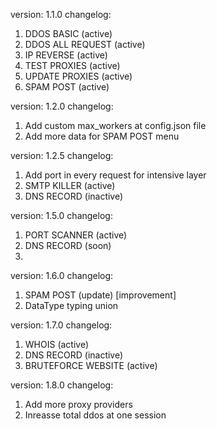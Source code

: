 version: 1.1.0
changelog:

1. DDOS BASIC (active)
2. DDOS ALL REQUEST (active)
3. IP REVERSE (active)
4. TEST PROXIES (active)
5. UPDATE PROXIES (active)
6. SPAM POST (active)

version: 1.2.0
changelog:

1. Add custom max_workers at config.json file
2. Add more data for SPAM POST menu

version: 1.2.5
changelog:

1. Add port in every request for intensive layer
2. SMTP KILLER (active)
3. DNS RECORD (inactive)

version: 1.5.0
changelog:

1. PORT SCANNER (active)
2. DNS RECORD (soon)
3.

version: 1.6.0
changelog:

1. SPAM POST (update) [improvement]
2. DataType typing union

version: 1.7.0
changelog:

1. WHOIS (active)
2. DNS RECORD (inactive)
3. BRUTEFORCE WEBSITE (active)

version: 1.8.0
changelog:

1. Add more proxy providers
2. Inreasse total ddos at one session
